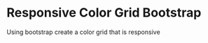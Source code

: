 Responsive Color Grid Bootstrap
===============================

Using bootstrap create a color grid that is responsive